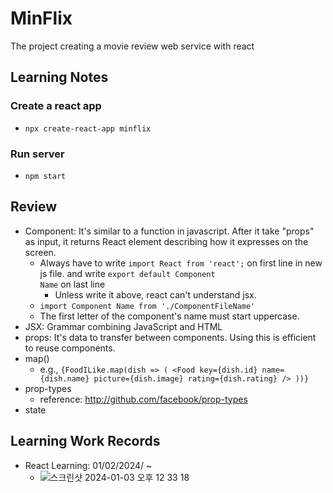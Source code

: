 # MinFlix
The project creating a movie review web service with react

## Learning Notes
### Create a react app
- <code>npx create-react-app minflix</code>
### Run server
- <code>npm start</code>

## Review
- Component: It's similar to a function in javascript. After it take "props" as input, it returns React element describing how it expresses on the screen.
  - Always have to write <code>import React from 'react';</code> on first line in new js file. and write <code>export default Component Name</code> on last line
    - Unless write it above, react can't understand jsx.
  - <code>import Component Name from './ComponentFileName'</code>
  - The first letter of the component's name must start uppercase.
- JSX: Grammar combining JavaScript and HTML
- props: It's data to transfer between components. Using this is efficient to reuse components.
- map()
  - e.g., ```{FoodILike.map(dish => ( <Food key={dish.id} name={dish.name} picture={dish.image} rating={dish.rating} /> ))}```
- prop-types
  - reference: http://github.com/facebook/prop-types
- state

## Learning Work Records
- React Learning: 01/02/2024/ ~
  - ![스크린샷 2024-01-03 오후 12 33 18](https://github.com/PSLeon24/MinFlix/assets/59058869/9272f2a5-9b63-4cae-87c9-5cff19e19501)
